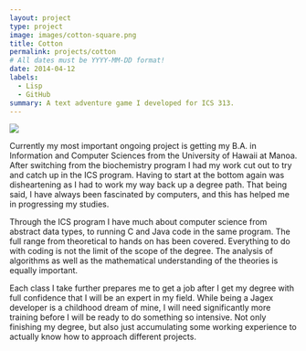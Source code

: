 ```yaml
---
layout: project
type: project
image: images/cotton-square.png
title: Cotton
permalink: projects/cotton
# All dates must be YYYY-MM-DD format!
date: 2014-04-12
labels:
  - Lisp
  - GitHub
summary: A text adventure game I developed for ICS 313.
---
```


<img class="ui image" src="{{ site.baseurl }}/images/cotton-header.png">

Currently my most important ongoing project is getting my B.A. in Information and Computer Sciences from the University of Hawaii at Manoa. After switching from the biochemistry program I had my work cut out to try and catch up in the ICS program. Having to start at the bottom again was disheartening as I had to work my way back up a degree path. That being said, I have always been fascinated by computers, and this has helped me in progressing my studies.

Through the ICS program I have much about computer science from abstract data types, to running C and Java code in the same program. The full range from theoretical to hands on has been covered. Everything to do with coding is not the limit of the scope of the degree. The analysis of algorithms as well as the mathematical understanding of the theories is equally important.
  
Each class I take further prepares me to get a job after I get my degree with full confidence that I will be an expert in my field. While being a Jagex developer is a childhood dream of mine, I will need significantly more training before I will be ready to do something so intensive. Not only finishing my degree, but also just accumulating some working experience to actually know how to approach different projects. 
